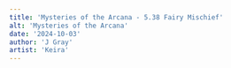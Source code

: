 ```yaml
---
title: 'Mysteries of the Arcana - 5.38 Fairy Mischief'
alt: 'Mysteries of the Arcana'
date: '2024-10-03'
author: 'J Gray'
artist: 'Keira'
---
```

